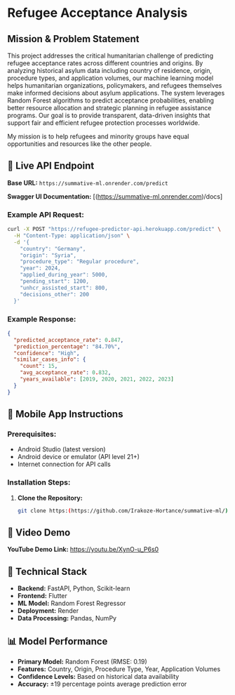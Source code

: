 # Refugee Acceptance Analysis

## Mission & Problem Statement

This project addresses the critical humanitarian challenge of predicting refugee acceptance rates across different countries and origins. By analyzing historical asylum data including country of residence, origin, procedure types, and application volumes, our machine learning model helps humanitarian organizations, policymakers, and refugees themselves make informed decisions about asylum applications. The system leverages Random Forest algorithms to predict acceptance probabilities, enabling better resource allocation and strategic planning in refugee assistance programs. Our goal is to provide transparent, data-driven insights that support fair and efficient refugee protection processes worldwide.

My mission is to help refugees and minority groups have equal opportunities and resources like the other people.

## 🚀 Live API Endpoint

**Base URL:** `https://summative-ml.onrender.com/predict`

**Swagger UI Documentation:** [(https://summative-ml.onrender.com)/docs]


### Example API Request:

```bash
curl -X POST "https://refugee-predictor-api.herokuapp.com/predict" \
  -H "Content-Type: application/json" \
  -d '{
    "country": "Germany",
    "origin": "Syria",
    "procedure_type": "Regular procedure",
    "year": 2024,
    "applied_during_year": 5000,
    "pending_start": 1200,
    "unhcr_assisted_start": 800,
    "decisions_other": 200
  }'
```

### Example Response:

```json
{
  "predicted_acceptance_rate": 0.847,
  "prediction_percentage": "84.70%",
  "confidence": "High",
  "similar_cases_info": {
    "count": 15,
    "avg_acceptance_rate": 0.832,
    "years_available": [2019, 2020, 2021, 2022, 2023]
  }
}
```

## 📱 Mobile App Instructions

### Prerequisites:
- Android Studio (latest version)
- Android device or emulator (API level 21+)
- Internet connection for API calls

### Installation Steps:

1. **Clone the Repository:**
   ```bash
   git clone https:(https://github.com/Irakoze-Hortance/summative-ml/)
   ```


## 🎥 Video Demo

**YouTube Demo Link:** https://youtu.be/XynO-u_P6s0



## 🔧 Technical Stack

- **Backend:** FastAPI, Python, Scikit-learn
- **Frontend:** Flutter
- **ML Model:** Random Forest Regressor
- **Deployment:** Render
- **Data Processing:** Pandas, NumPy

## 📊 Model Performance

- **Primary Model:** Random Forest (RMSE: 0.19)
- **Features:** Country, Origin, Procedure Type, Year, Application Volumes
- **Confidence Levels:** Based on historical data availability
- **Accuracy:** ±19 percentage points average prediction error

